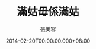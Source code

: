 ---
issue: 58
title: 滿姑毋係滿姑
author: 張美容
language: 海陸
date: 2014-02-20T00:00:00.000+08:00
topic: 文史
difficulty: 1
wikidata: Q98095871
wikidata_link: https://www.wikidata.org/wiki/Q98095871
---